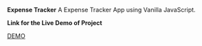 <b>Expense Tracker</b>
 A Expense Tracker App using Vanilla JavaScript.

 <b> Link for the Live Demo of Project </b>

 <a href = "https://expense-trackerm.netlify.app/"> DEMO </a>
